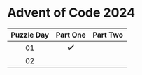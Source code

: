 # Advent of Code 2024

| Puzzle Day | Part One | Part Two |
| :---: | :---: | :---: |
| 01 | :heavy_check_mark: | |
| 02 | | |

